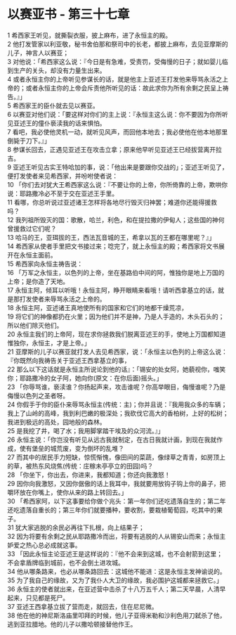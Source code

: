 # 以赛亚书 - 第三十七章
  
 1 希西家王听见，就撕裂衣服，披上麻布，进了永恒主的殿。  
 2 他打发管家以利亚敬，秘书舍伯那和祭司中的长老，都披上麻布，去见亚摩斯的儿子，神言人以赛亚；  
 3 对他说：「希西家这么说：『今日是有急难，受责罚，受侮慢的日子；就如婴儿临到生产的关头，却没有力量生出来。  
 4 或者永恒主你的上帝听见参谋长的话，就是他主上亚述王打发他来辱骂永活之上帝的；或者永恒主你的上帝会斥责他所听见的话：故此求你为所有余剩之民呈上祷告。』」  
 5 希西家王的臣仆就去见以赛亚。  
 6 以赛亚对他们说：「要这样对你们的主上说：『永恒主这么说：你不要因为你所听见亚述王的僮仆亵渎我的话来惧怕。  
 7 看吧，我必使他灵机一动，就听见风声，而回他本地去；我必使他在他本地那里倒毙于刀下。』」  
 8 参谋长回去，正遇见亚述王在攻击立拿；原来他早听见亚述王已经拔营离开拉吉。  
 9 亚述王听见古实王特哈加的事，说：「他出来是要跟你交战的」；亚述王听见了，便打发使者来见希西家，并吩咐使者说：  
 10 「你们去对犹大王希西家这么说：『不要让你的上帝，你所倚靠的上帝，欺哄你说：耶路撒冷必不至于交在亚述王手里。  
 11 看哪，你总听说过亚述诸王怎样将各地尽行毁灭归神罢；难道你还能得援救吗？  
 12 我列祖所毁灭的国：歌散，哈兰，利色，和在提拉撒的伊甸人；这些国的神何曾援救过它们呢？  
 13 哈马的王，亚珥拔的王，西法瓦音城的王，希拿以瓦的王都在哪里呢？』」  
 14 希西家从使者手里把文书接过来；唸完了，就上永恒主的殿；希西家将文书展开在永恒主面前。  
 15 希西家向永恒主祷告说：  
 16 「万军之永恒主，以色列的上帝，坐在基路伯中间的阿，惟独你是地上万国的上帝；是你造了天地。  
 17 永恒主阿，倾耳以听哦！永恒主阿，睁开眼睛来看哦！请听西拿基立的话，就是那打发使者来辱骂永活之上帝的。  
 18 永恒主阿，亚述诸王真地使所有的国家和它们的地都干燥荒凉，  
 19 将它们的神像都扔在火里；因为他们并不是神，乃是人手造的，木头石头的；所以他们除灭他们。  
 20 永恒主我们的上帝阿，现在求你拯救我们脱离亚述王的手，使地上万国都知道惟独你，永恒主，才是上帝。」  
 21 亚摩斯的儿子以赛亚就打发人去见希西家，说：「永恒主以色列的上帝这么说：『你既然向我祷告关于亚述王西拿基立的事，  
 22 那么以下这话就是永恒主所说论到他的话』：「锡安的处女阿，她藐视你，嗤笑你；耶路撒冷的女子阿，她向你(原文：在你后面)摇头。」  
 23 「你辱骂谁，亵渎谁？你扬起声来，攻击谁呢？你高举眼目，侮慢谁呢？乃是侮慢以色列之圣者呀。  
 24 你假手于你的臣仆来辱骂永恒主(传统：主)；你并且说：『我用我众多的车辆；我上了山岭的高峰，我到利巴嫩的极深处；我砍伐它高大的香柏树，上好的松树；我进到极远的高处，园地般的森林。  
 25 是我挖了井，喝了水；我用脚掌踏干埃及的众河流。』」  
 26 永恒主说：「你岂没有听见从远古我就制定，在古日我就计画，到现在我就作成，使有堡垒的城荒废，变为倒坏的乱堆？  
 27 而其中的居民手力短缺，惊慌惭愧，像田间的菜蔬，像绿草之青青，如房顶上的草，被热东风烧焦(传统：庄稼未亭亭立的田园)吗？  
 28 「你坐下，你出去，你进来，我都知道；你还向我激怒！  
 29 因你向我激怒，又因你倨傲的话上我耳中，我就要用放钩子钩上你的鼻子，把嚼环放在你嘴上，使你从来的路上转回去。」  
 30 「希西家阿，以下这事要给你做个兆头：第一年你们还吃遗落自生的；第二年还吃遗落自重长的；第三年你们就要播种，要收割，要栽植葡萄园，吃其中的果子。  
 31 犹大家逃脱的余民必再往下扎根，向上结果子；  
 32 因为将要有余剩之民从耶路撒冷而出，将要有逃脱的人从锡安山而来；永恒主妒爱之热心总必成就这事。  
 33 「因此永恒主论亚述王是这样说的：『他不会来到这城，也不会射箭到这里；不会拿盾牌临到城前，也不会倒土进攻城。  
 34 他从哪条路来，也必从哪条路回去：这城他不能进：这是永恒主发神谕说的。  
 35 为了我自己的缘故，又为了我仆人大卫的缘故，我必围护这城都来拯救它。」  
 36 永恒主的使者就出来，在亚述营中击杀了十八万五千人；第二天早晨，人清早起来，只见都是死尸。  
 37 亚述王西拿基立拔了营而走，就回去，住在尼尼微。  
 38 他在他的神尼斯洛庙里叩拜的时候，他儿子亚得米勒和沙利色用刀弑杀了他，逃到亚拉腊地。他的儿子以撒哈顿接替他作王。